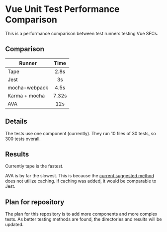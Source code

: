 # Vue Unit Test Performance Comparison

This is a performance comparison between test runners testing Vue SFCs.

## Comparison

| Runner        | Time           |
| ------------- |:-------------:|
| Tape    | 2.8s |
| Jest    | 3s |
| mocha-webpack    | 4.5s |
| Karma + mocha      | 7.32s      |
| AVA      | 12s      |

## Details

The tests use one component (currently). They run 10 files of 30 tests, so 300 tests overall.

## Results

Currently tape is the fastest.

AVA is by far the slowest. This is because the [current suggested method](https://github.com/avajs/ava/blob/master/docs/recipes/precompiling-with-webpack.md) does not utilize caching. If caching was added, it would be comparable to Jest.

## Plan for repository

The plan for this repository is to add more components and more complex tests. As better testing methods are found, the directories and results will be updated.
